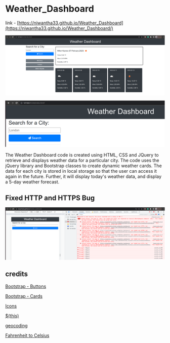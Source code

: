 # Weather_Dashboard

link - [https://niwantha33.github.io/Weather_Dashboard](https://niwantha33.github.io/Weather_Dashboard/)

![main](./starter/images/frn.png)

![](./starter/images/pic-1.png)

The Weather Dashboard code is created using HTML, CSS and JQuery to retrieve and displays weather data for a particular city. The code uses the jQuery library and Bootstrap classes to create dynamic weather cards. The data for each city is stored in local storage so that the user can access it again in the future. 
Further, it will display today's weather data, and display a 5-day weather forecast. 

## Fixed HTTP and HTTPS Bug 

![bug](./starter/images/bug.png)
## credits

[Bootstrap - Buttons](https://getbootstrap.com/docs/4.0/components/buttons/)

[Bootstrap - Cards](https://getbootstrap.com/docs/4.0/components/card/)

[Icons](https://fontawesome.com/icons/cloud?s=regular&f=classic)

[$(this)](https://stackoverflow.com/questions/12481439/jquery-this-keyword)

[geocoding](https://openweathermap.org/api/geocoding-api)

[Fahrenheit to Celsius](https://www.metric-conversions.org/temperature/fahrenheit-to-celsius.htm)
